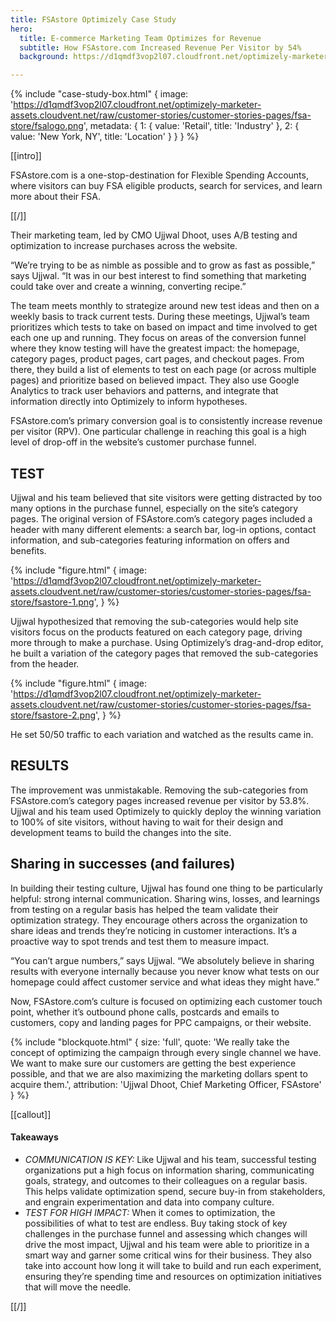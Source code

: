 ```yaml
---
title: FSAstore Optimizely Case Study
hero:
  title: E-commerce Marketing Team Optimizes for Revenue
  subtitle: How FSAstore.com Increased Revenue Per Visitor by 54%
  background: https://d1qmdf3vop2l07.cloudfront.net/optimizely-marketer-assets.cloudvent.net/raw/customer-stories/customer-stories-pages/fsa-store/fsa-store-hero.jpg

---
```


{% include "case-study-box.html"
  {
    image: 'https://d1qmdf3vop2l07.cloudfront.net/optimizely-marketer-assets.cloudvent.net/raw/customer-stories/customer-stories-pages/fsa-store/fsalogo.png',
    metadata: {
      1: {
        value: 'Retail',
        title: 'Industry'
      },
      2: {
        value: 'New York, NY',
        title: 'Location'
      }
    }
  }
%}


[[intro]]

FSAstore.com is a one-stop-destination for Flexible Spending Accounts, where visitors can buy FSA eligible products, search for services, and learn more about their FSA.

[[/]]

Their marketing team, led by CMO Ujjwal Dhoot, uses A/B testing and optimization to increase purchases across the website.

“We’re trying to be as nimble as possible and to grow as fast as possible,” says Ujjwal. “It was in our best interest to find something that marketing could take over and create a winning, converting recipe.”

The team meets monthly to strategize around new test ideas and then on a weekly basis to track current tests. During these meetings, Ujjwal’s team prioritizes which tests to take on based on impact and time involved to get each one up and running. They focus on areas of the conversion funnel where they know testing will have the greatest impact: the homepage, category pages, product pages, cart pages, and checkout pages. From there, they build a list of elements to test on each page (or across multiple pages) and prioritize based on believed impact. They also use Google Analytics to track user behaviors and patterns, and integrate that information directly into Optimizely to inform hypotheses.

FSAstore.com’s primary conversion goal is to consistently increase revenue per visitor (RPV). One particular challenge in reaching this goal is a high level of drop-off in the website’s customer purchase funnel.

## TEST

Ujjwal and his team believed that site visitors were getting distracted by too many options in the purchase funnel, especially on the site’s category pages. The original version of FSAstore.com’s category pages included a header with many different elements: a search bar, log-in options, contact information, and sub-categories featuring information on offers and benefits.

{% include "figure.html"
  {
    image: 'https://d1qmdf3vop2l07.cloudfront.net/optimizely-marketer-assets.cloudvent.net/raw/customer-stories/customer-stories-pages/fsa-store/fsastore-1.png',
  }
%}

Ujjwal hypothesized that removing the sub-categories would help site visitors focus on the products featured on each category page, driving more through to make a purchase. Using Optimizely’s drag-and-drop editor, he built a variation of the category pages that removed the sub-categories from the header.

{% include "figure.html"
  {
    image: 'https://d1qmdf3vop2l07.cloudfront.net/optimizely-marketer-assets.cloudvent.net/raw/customer-stories/customer-stories-pages/fsa-store/fsastore-2.png',
  }
%}

He set 50/50 traffic to each variation and watched as the results came in.

## RESULTS

The improvement was unmistakable. Removing the sub-categories from FSAstore.com’s category pages increased revenue per visitor by 53.8%. Ujjwal and his team used Optimizely to quickly deploy the winning variation to 100% of site visitors, without having to wait for their design and development teams to build the changes into the site.

## Sharing in successes (and failures)

In building their testing culture, Ujjwal has found one thing to be particularly helpful: strong internal communication. Sharing wins, losses, and learnings from testing on a regular basis has helped the team validate their optimization strategy. They encourage others across the organization to share ideas and trends they’re noticing in customer interactions. It’s a proactive way to spot trends and test them to measure impact.

“You can’t argue numbers,” says Ujjwal. “We absolutely believe in sharing results with everyone internally because you never know what tests on our homepage could affect customer service and what ideas they might have.”

Now, FSAstore.com’s culture is focused on optimizing each customer touch point, whether it’s outbound phone calls, postcards and emails to customers, copy and landing pages for PPC campaigns, or their website.

{% include "blockquote.html"
  {
    size: 'full',
    quote: 'We really take the concept of optimizing the campaign through every single channel we have. We want to make sure our customers are getting the best experience possible, and that we are also maximizing the marketing dollars spent to acquire them.',
    attribution: 'Ujjwal Dhoot, Chief Marketing Officer, FSAstore'
  }
%}

[[callout]]

#### Takeaways

- *COMMUNICATION IS KEY:* Like Ujjwal and his team, successful testing organizations put a high focus on information sharing, communicating goals, strategy, and outcomes to their colleagues on a regular basis. This helps validate optimization spend, secure buy-in from stakeholders, and engrain experimentation and data into company culture.
- *TEST FOR HIGH IMPACT:* When it comes to optimization, the possibilities of what to test are endless. Buy taking stock of key challenges in the purchase funnel and assessing which changes will drive the most impact, Ujjwal and his team were able to prioritize in a smart way and garner some critical wins for their business. They also take into account how long it will take to build and run each experiment, ensuring they’re spending time and resources on optimization initiatives that will move the needle.

[[/]]
